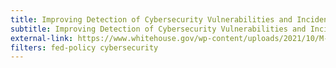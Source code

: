 ```yaml
---
title: Improving Detection of Cybersecurity Vulnerabilities and Incidents on Federal Government Systems through Endpoint Detection and Response
subtitle: Improving Detection of Cybersecurity Vulnerabilities and Incidents on Federal Government Systems through Endpoint Detection and Response
external-link: https://www.whitehouse.gov/wp-content/uploads/2021/10/M-22-01.pdf
filters: fed-policy cybersecurity
---
```

